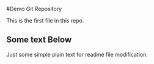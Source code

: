 #Demo Git Repository

This is the first file in this repo.


## Some text Below

Just some simple plain text for readme file modification.
